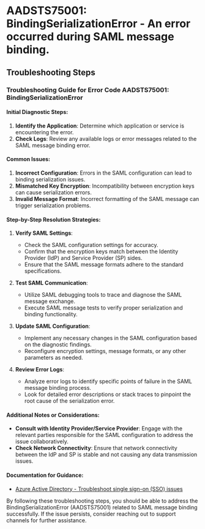 # AADSTS75001: BindingSerializationError - An error occurred during SAML message binding.


## Troubleshooting Steps
### Troubleshooting Guide for Error Code AADSTS75001: BindingSerializationError

#### Initial Diagnostic Steps:
1. **Identify the Application**: Determine which application or service is encountering the error.
2. **Check Logs**: Review any available logs or error messages related to the SAML message binding error.

#### Common Issues:
1. **Incorrect Configuration**: Errors in the SAML configuration can lead to binding serialization issues.
2. **Mismatched Key Encryption**: Incompatibility between encryption keys can cause serialization errors.
3. **Invalid Message Format**: Incorrect formatting of the SAML message can trigger serialization problems.

#### Step-by-Step Resolution Strategies:
1. **Verify SAML Settings**:
    - Check the SAML configuration settings for accuracy.
    - Confirm that the encryption keys match between the Identity Provider (IdP) and Service Provider (SP) sides.
    - Ensure that the SAML message formats adhere to the standard specifications.

2. **Test SAML Communication**:
    - Utilize SAML debugging tools to trace and diagnose the SAML message exchange.
    - Execute SAML message tests to verify proper serialization and binding functionality.

3. **Update SAML Configuration**:
    - Implement any necessary changes in the SAML configuration based on the diagnostic findings.
    - Reconfigure encryption settings, message formats, or any other parameters as needed.

4. **Review Error Logs**:
    - Analyze error logs to identify specific points of failure in the SAML message binding process.
    - Look for detailed error descriptions or stack traces to pinpoint the root cause of the serialization error.

#### Additional Notes or Considerations:
- **Consult with Identity Provider/Service Provider**: Engage with the relevant parties responsible for the SAML configuration to address the issue collaboratively.
- **Check Network Connectivity**: Ensure that network connectivity between the IdP and SP is stable and not causing any data transmission issues.

#### Documentation for Guidance:
- [Azure Active Directory - Troubleshoot single sign-on (SSO) issues](https://docs.microsoft.com/en-us/azure/active-directory/hybrid/tshoot-sso)

By following these troubleshooting steps, you should be able to address the BindingSerializationError (AADSTS75001) related to SAML message binding successfully. If the issue persists, consider reaching out to support channels for further assistance.